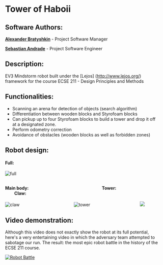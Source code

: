 # Tower of Haboii 

## Software Authors:
[**Alexander Bratyshkin**](http://github.com/alexboii) - Project Software Manager

[**Sebastian Andrade**](http://github.com/pepoandra) - Project Software Engineer

## Description:
EV3 Mindstorm robot built under the [Lejos] (http://www.lejos.org/) framework for the course ECSE 211 - Design Principles and Methods


## Functionalities:
- Scanning an arena for detection of objects (search algorithm)
- Differentiation between wooden blocks and Styrofoam blocks
- Can pickup up to four Styrofoam blocks to build a tower and drop it off at a designated zone.
- Perform odometry correction
- Avoidance of obstacles (wooden blocks as well as forbidden zones) 

## Robot design:

#### Full: 

![full](https://i.imgur.com/nD5jTJH.png)

##

#### Main body:&nbsp; &nbsp; &nbsp;&nbsp; &nbsp; &nbsp;&nbsp; &nbsp;&nbsp;&nbsp; &nbsp; &nbsp;&nbsp; &nbsp; &nbsp;&nbsp; &nbsp;&nbsp; &nbsp; &nbsp; &nbsp;&nbsp; &nbsp; &nbsp;&nbsp; &nbsp;&nbsp;&nbsp; &nbsp; &nbsp;&nbsp; &nbsp; &nbsp;&nbsp; &nbsp;&nbsp;&nbsp; &nbsp; &nbsp;&nbsp; &nbsp; &nbsp;&nbsp; &nbsp;&nbsp;     Tower:&nbsp; &nbsp; &nbsp;&nbsp; &nbsp; &nbsp;&nbsp; &nbsp;&nbsp;&nbsp; &nbsp; &nbsp;&nbsp; &nbsp; &nbsp;&nbsp; &nbsp;&nbsp; &nbsp; &nbsp; &nbsp;&nbsp; &nbsp; &nbsp;&nbsp; &nbsp;&nbsp;  &nbsp; &nbsp; &nbsp; Claw:

![claw](https://i.imgur.com/3tWVitb.png) &nbsp; &nbsp; &nbsp;&nbsp; &nbsp; &nbsp;&nbsp; &nbsp;&nbsp;&nbsp; &nbsp; &nbsp;&nbsp; &nbsp; &nbsp;&nbsp; &nbsp;&nbsp; &nbsp; &nbsp; &nbsp;&nbsp; &nbsp; &nbsp;&nbsp; &nbsp;&nbsp;  ![tower](https://i.imgur.com/byNPADz.png)&nbsp; &nbsp; &nbsp;&nbsp; &nbsp; &nbsp;&nbsp; &nbsp; &nbsp;&nbsp; &nbsp; &nbsp;&nbsp; &nbsp; &nbsp;&nbsp; &nbsp;&nbsp; &nbsp; &nbsp; &nbsp;&nbsp; &nbsp; &nbsp;&nbsp;<img src="https://i.imgur.com/tLneWjU.png"/> 


## Video demonstration: 

Although this video does not exactly show the robot at its full potential, here's a very entertaining video in which the adversary team attempted to sabotage our run. The result: the most epic robot battle in the history of the ECSE 211 course.

[![Robot Battle](https://i.imgur.com/a4tzzZH.png)](https://www.youtube.com/watch?v=mQGQ_WZc36U)


